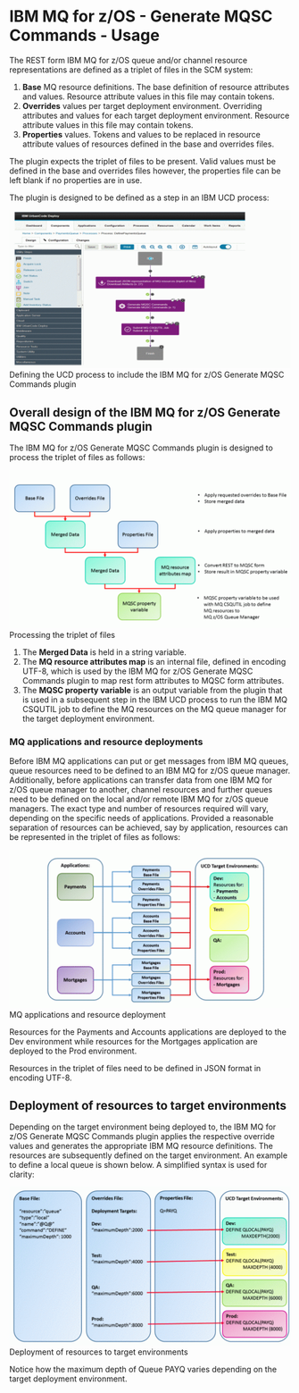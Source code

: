 
# IBM MQ for z/OS - Generate MQSC Commands - Usage

The REST form IBM MQ for z/OS queue and/or channel resource representations are defined as a triplet of files in the SCM system:

1. **Base** MQ resource definitions. The base definition of resource attributes and values. Resource attribute values in this file may contain tokens.
2. **Overrides** values per target deployment environment. Overriding attributes and values for each target deployment environment. Resource attribute values in this file may contain tokens.
3. **Properties** values. Tokens and values to be replaced in resource attribute values of resources defined in the base and overrides files.

The plugin expects the triplet of files to be present. Valid values must be defined in the base and overrides files however, the properties file can be left blank if no properties are in use.

The plugin is designed to be defined as a step in an IBM UCD process:

[![Defining the UCD process to include the IBM MQ for z/OS Generate MQSC Commands plugin](media/s4-1024x576.gif)](https://urbancode.github.io/IBM-UCx-PLUGIN-DOCS-BETA/UCD/ibm-mq-for-z-os-generate-mqsc-commands//s4/)
Defining the UCD process to include the IBM MQ for z/OS Generate MQSC Commands plugin

## Overall design of the IBM MQ for z/OS Generate MQSC Commands plugin

The IBM MQ for z/OS Generate MQSC Commands plugin is designed to process the triplet of files as follows:

[![Processing the triplet of files](media/s1-1024x576.gif)](https://urbancode.github.io/IBM-UCx-PLUGIN-DOCS-BETA/UCD/ibm-mq-for-z-os-generate-mqsc-commands//s1-4/)
Processing the triplet of files

1. The **Merged Data** is held in a string variable.
2. The **MQ resource attributes map** is an internal file, defined in encoding UTF-8, which is used by the IBM MQ for z/OS Generate MQSC Commands plugin to map rest form attributes to MQSC form attributes.
3. The **MQSC property variable** is an output variable from the plugin that is used in a subsequent step in the IBM UCD process to run the IBM MQ CSQUTIL job to define the MQ resources on the MQ queue manager for the target deployment environment.

### MQ applications and resource deployments

Before IBM MQ applications can put or get messages from IBM MQ queues, queue resources need to be defined to an IBM MQ for z/OS queue manager. Additionally, before applications can transfer data from one IBM MQ for z/OS queue manager to another, channel resources and further queues need to be defined on the local and/or remote IBM MQ for z/OS queue managers. The exact type and number of resources required will vary, depending on the specific needs of applications. Provided a reasonable separation of resources can be achieved, say by application, resources can be represented in the triplet of files as follows:

[![MQ Applications and Resource Deployment](media/s3-1024x576.gif)](https://urbancode.github.io/IBM-UCx-PLUGIN-DOCS-BETA/UCD/ibm-mq-for-z-os-generate-mqsc-commands//s3/)
MQ applications and resource deployment

Resources for the Payments and Accounts applications are deployed to the Dev environment while resources for the Mortgages application are deployed to the Prod environment.

Resources in the triplet of files need to be defined in JSON format in encoding UTF-8.

## Deployment of resources to target environments

Depending on the target environment being deployed to, the IBM MQ for z/OS Generate MQSC Commands plugin applies the respective override values and generates the appropriate IBM MQ resource definitions. The resources are subsequently defined on the target environment. An example to define a local queue is shown below. A simplified syntax is used for clarity:

[![Deployment of resources to target environments](media/s2-1024x576.gif)](https://urbancode.github.io/IBM-UCx-PLUGIN-DOCS-BETA/UCD/ibm-mq-for-z-os-generate-mqsc-commands//s2/)
Deployment of resources to target environments

Notice how the maximum depth of Queue PAYQ varies depending on the target deployment environment.
